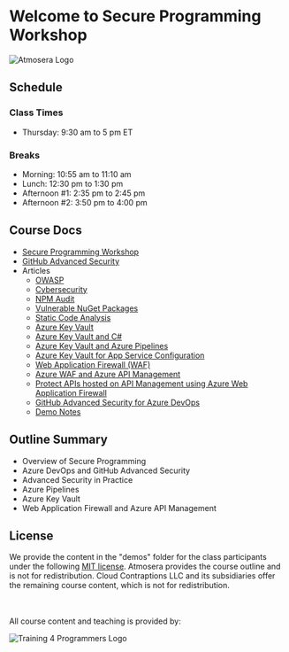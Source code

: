 # Welcome to Secure Programming Workshop

![Atmosera Logo](https://imagedelivery.net/VKawrzTPdVOU6XYN26Rvmg/0cb7d78c-9d1e-4c98-c6f4-4a12a979f100/public "Atmosera Logo")

## Schedule

### Class Times

- Thursday: 9:30 am to 5 pm ET

### Breaks

- Morning: 10:55 am to 11:10 am
- Lunch: 12:30 pm to 1:30 pm
- Afternoon #1: 2:35 pm to 2:45 pm
- Afternoon #2: 3:50 pm to 4:00 pm

## Course Docs

- [Secure Programming Workshop](./docs/SecureProgrammingWorkshop_Outline.pdf)
- [GitHub Advanced Security](https://github.com/ewg-atmosera/ghas-for-developers)
- Articles
  - [OWASP](./docs/content/01_OWASP.md)
  - [Cybersecurity](./docs/content/02_CYBERSECURITY.md)
  - [NPM Audit](./docs/content/03_NPM_AUDIT.md)
  - [Vulnerable NuGet Packages](./docs/content/04_VULNERABLE_NUGET.md)
  - [Static Code Analysis](./docs/content/05_STATIC_CODE_ANALYSIS.md)
  - [Azure Key Vault](./docs/content/06_AZURE_KEYVAULT.md)
  - [Azure Key Vault and C#](./docs/content/07_AZURE_KEYVAULT_CSHARP.md)
  - [Azure Key Vault and Azure Pipelines](./docs/content/08_AZURE_KEYVAULT_PIPELINES.md)
  - [Azure Key Vault for App Service Configuration](https://learn.microsoft.com/en-us/azure/app-service/app-service-key-vault-references?tabs=azure-cli)
  - [Web Application Firewall (WAF)](./docs/content/09_WAF.md)
  - [Azure WAF and Azure API Management](./docs/content/10_AZURE_WAF_APIM.md)
  - [Protect APIs hosted on API Management using Azure Web Application Firewall](https://learn.microsoft.com/en-us/azure/web-application-firewall/afds/protect-api-hosted-apim-by-waf)
  - [GitHub Advanced Security for Azure DevOps](https://learn.microsoft.com/en-us/azure/devops/repos/security/configure-github-advanced-security-features?view=azure-devops&tabs=yaml)
  - [Demo Notes](./docs/content/notes.md)

## Outline Summary

- Overview of Secure Programming
- Azure DevOps and GitHub Advanced Security
- Advanced Security in Practice
- Azure Pipelines
- Azure Key Vault
- Web Application Firewall and Azure API Management

## License

We provide the content in the "demos" folder for the class participants under the following [MIT license](LICENSE). Atmosera provides the course outline and is not for redistribution. Cloud Contraptions LLC and its subsidiaries offer the remaining course content, which is not for redistribution.

<br><br>
All course content and teaching is provided by:

![Training 4 Programmers Logo](https://imagedelivery.net/VKawrzTPdVOU6XYN26Rvmg/1d56b364-4858-4cc6-84d5-89e14ce8e100/h=50,sharpen=1 "Training 4 Programmers Logo")
